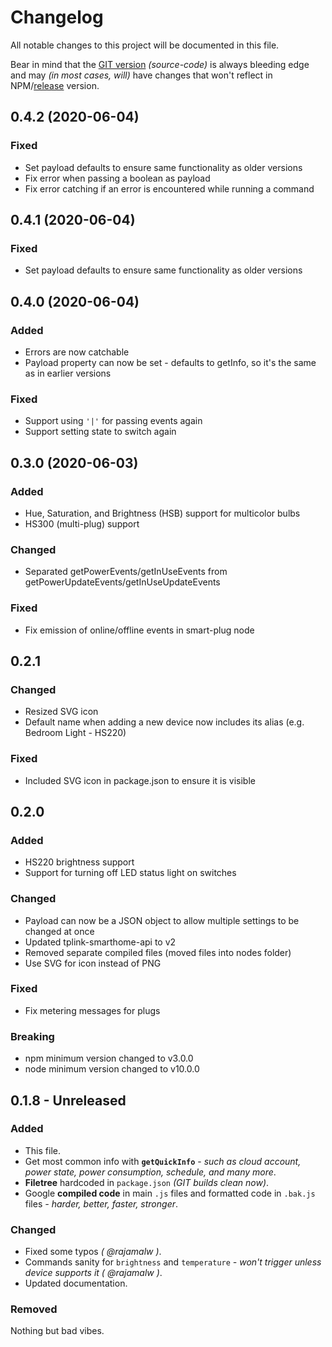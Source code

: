 # Changelog

All notable changes to this project will be documented in this file.

Bear in mind that the [GIT version](https://github.com/caseyjhol/node-red-contrib-tplink) *(source-code)* is always bleeding edge and may *(in most cases, will)* have changes that won't reflect in NPM/[release](https://github.com/caseyjhol/node-red-contrib-tplink/releases) version.

## 0.4.2 (2020-06-04)

### Fixed

- Set payload defaults to ensure same functionality as older versions
- Fix error when passing a boolean as payload
- Fix error catching if an error is encountered while running a command

## 0.4.1 (2020-06-04)

### Fixed

- Set payload defaults to ensure same functionality as older versions

## 0.4.0 (2020-06-04)

### Added

- Errors are now catchable
- Payload property can now be set - defaults to getInfo, so it's the same as in earlier versions

### Fixed

- Support using `'|'` for passing events again
- Support setting state to switch again

## 0.3.0 (2020-06-03)

### Added

- Hue, Saturation, and Brightness (HSB) support for multicolor bulbs
- HS300 (multi-plug) support

### Changed

- Separated getPowerEvents/getInUseEvents from getPowerUpdateEvents/getInUseUpdateEvents

### Fixed

- Fix emission of online/offline events in smart-plug node

## 0.2.1

### Changed

- Resized SVG icon
- Default name when adding a new device now includes its alias (e.g. Bedroom Light - HS220)

### Fixed

- Included SVG icon in package.json to ensure it is visible

## 0.2.0

### Added

- HS220 brightness support
- Support for turning off LED status light on switches

### Changed

- Payload can now be a JSON object to allow multiple settings to be changed at once
- Updated tplink-smarthome-api to v2
- Removed separate compiled files (moved files into nodes folder)
- Use SVG for icon instead of PNG

### Fixed

- Fix metering messages for plugs

### Breaking

- npm minimum version changed to v3.0.0
- node minimum version changed to v10.0.0

## 0.1.8 - Unreleased

### Added

- This file.
- Get most common info with **`getQuickInfo`** - *such as cloud account, power state, power consumption,  schedule, and many more*.
- **Filetree** hardcoded in `package.json` *(GIT builds clean now)*.
- Google **compiled code** in main `.js` files and formatted code in `.bak.js` files *- harder, better, faster, stronger*.

### Changed

- Fixed some typos *( @rajamalw )*.
- Commands sanity for `brightness` and `temperature` *- won't trigger unless device supports it ( @rajamalw )*.
- Updated documentation.

### Removed

Nothing but bad vibes.